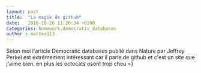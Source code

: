 ```yaml
---
layout: post
title:  "La magie de github"
date:   2016-10-26 11:26:34 +0200
categories: homework,democratic_databases
author : matteo113
---
```


Selon moi l'article Democratic databases publié dans Nature par Jeffrey Perkel est
extrêmement intéressant car il parle de github et c'est un site que j'aime bien.
en plus les octocats osont trop chou =)
